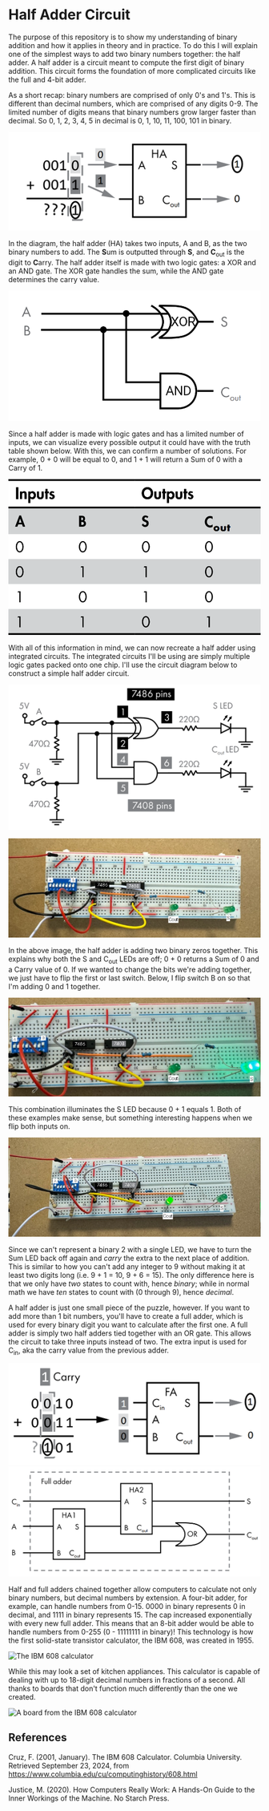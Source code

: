# Half Adder Circuit

The purpose of this repository is to show my understanding of binary addition and how it applies in theory and in practice. To do this I will explain one of the simplest ways to add two binary numbers together: the half adder. A half adder is a circuit meant to compute the first digit of binary addition. This circuit forms the foundation of more complicated circuits like the full and 4-bit adder.

As a short recap: binary numbers are comprised of only 0's and 1's. This is different than decimal numbers, which are comprised of any digits 0-9. The limited number of digits means that binary numbers grow larger faster than decimal. So 0, 1, 2, 3, 4, 5 in decimal is 0, 1, 10, 11, 100, 101 in binary.

![Diagram of binary addition compared to a half adder](https://raw.githubusercontent.com/bedrockskeleton/half-adder/refs/heads/main/images/halfadderdiagram.png)

In the diagram, the half adder (HA) takes two inputs, A and B, as the two binary numbers to add. The **S**um is outputted through **S**, and **C**<sub>out</sub> is the digit to **C**arry. The half adder itself is made with two logic gates: a XOR and an AND gate. The XOR gate handles the sum, while the AND gate determines the carry value.

![Diagram of a half adder using logic gates](https://raw.githubusercontent.com/bedrockskeleton/half-adder/refs/heads/main/images/halfaddergates.png)

Since a half adder is made with logic gates and has a limited number of inputs, we can visualize every possible output it could have with the truth table shown below. With this, we can confirm a number of solutions. For example, 0 + 0 will be equal to 0, and 1 + 1 will return a Sum of 0 with a Carry of 1.

![Truth table for a half adder](https://raw.githubusercontent.com/bedrockskeleton/half-adder/refs/heads/main/images/halfaddertruthtable.png)

With all of this information in mind, we can now recreate a half adder using integrated circuits. The integrated circuits I'll be using are simply multiple logic gates packed onto one chip. I'll use the circuit diagram below to construct a simple half adder circuit.

![Circuit diagram of a half adder](https://raw.githubusercontent.com/bedrockskeleton/half-adder/refs/heads/main/images/halfaddercircuitdiagram.png)

![Constructed half adder circuit](https://raw.githubusercontent.com/bedrockskeleton/half-adder/refs/heads/main/images/halfaddercircuit0%2B0.png)

In the above image, the half adder is adding two binary zeros together. This explains why both the S and C<sub>out</sub> LEDs are off; 0 + 0 returns a Sum of 0 and a Carry value of 0. If we wanted to change the bits we're adding together, we just have to flip the first or last switch. Below, I flip switch B on so that I'm adding 0 and 1 together.

![Half adder circuit with switch B on](https://raw.githubusercontent.com/bedrockskeleton/half-adder/refs/heads/main/images/halfaddercircuit0%2B1.png)

This combination illuminates the S LED because 0 + 1 equals 1. Both of these examples make sense, but something interesting happens when we flip both inputs on.

![Half adder circuit with both switches active](https://raw.githubusercontent.com/bedrockskeleton/half-adder/refs/heads/main/images/halfaddercircuit1%2B1.png)

Since we can't represent a binary 2 with a single LED, we have to turn the Sum LED back off again and *carry* the extra to the next place of addition. This is similar to how you can't add any integer to 9 without making it at least two digits long (i.e. 9 + 1 = 10, 9 + 6 = 15). The only difference here is that we only have *two* states to count with, hence *binary*; while in normal math we have *ten* states to count with (0 through 9), hence *decimal*.

A half adder is just one small piece of the puzzle, however. If you want to add more than 1 bit numbers, you'll have to create a full adder, which is used for every binary digit you want to calculate after the first one. A full adder is simply two half adders tied together with an OR gate. This allows the circuit to take three inputs instead of two. The extra input is used for C<sub>in</sub>, aka the carry value from the previous adder.

![Full adder in context](https://raw.githubusercontent.com/bedrockskeleton/half-adder/refs/heads/main/images/fulladderexample.png)
![Diagram of a full adder](https://raw.githubusercontent.com/bedrockskeleton/half-adder/refs/heads/main/images/fulladder.png)

Half and full adders chained together allow computers to calculate not only binary numbers, but decimal numbers by extension. A four-bit adder, for example, can handle numbers from 0-15. 0000 in binary represents 0 in decimal, and 1111 in binary represents 15. The cap increased exponentially with every new full adder. This means that an 8-bit adder would be able to handle numbers from 0-255 (0 - 11111111 in binary)! This technology is how the first solid-state transistor calculator, the IBM 608, was created in 1955.

![The IBM 608 calculator](https://www.columbia.edu/cu/computinghistory/608.jpg)

While this may look a set of kitchen appliances. This calculator is capable of dealing with up to 18-digit decimal numbers in fractions of a second. All thanks to boards that don't function much differently than the one we created.

![A board from the IBM 608 calculator](https://archive.computerhistory.org/resources/access/physical-object/2012/02/102746916.01.01.lg.JPG)

## References
Cruz, F. (2001, January). The IBM 608 Calculator. Columbia University. Retrieved September 23, 2024, from https://www.columbia.edu/cu/computinghistory/608.html

Justice, M. (2020). How Computers Really Work: A Hands-On Guide to the Inner Workings of the Machine. No Starch Press.
